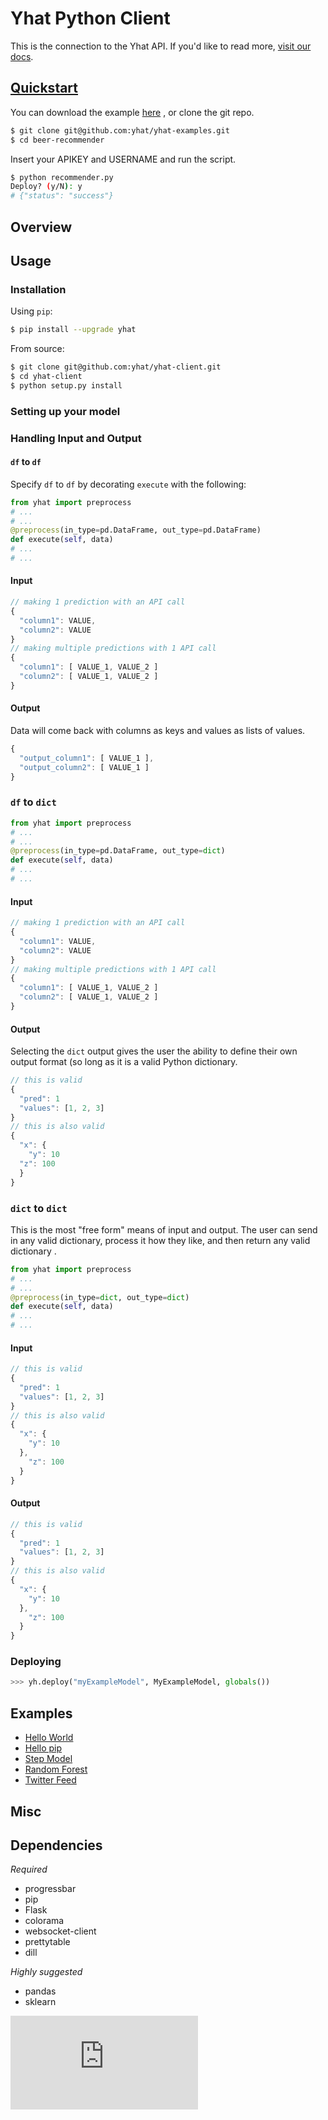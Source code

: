 # Yhat Python Client
This is the connection to the Yhat API. If you'd like to read more, [visit our 
docs](http://docs.yhathq.com/).

## [Quickstart](http://docs.yhathq.com/python/tutorial)
You can download the example [here](https://s3.amazonaws.com/yhat-examples/beer-recommender.zip)
, or clone the git repo.

```bash
$ git clone git@github.com:yhat/yhat-examples.git
$ cd beer-recommender
```

Insert your APIKEY and USERNAME and run the script.
```bash
$ python recommender.py
Deploy? (y/N): y
# {"status": "success"}
```

## Overview

## Usage

### Installation
Using `pip`:

```bash
$ pip install --upgrade yhat
```

From source:

```bash
$ git clone git@github.com:yhat/yhat-client.git
$ cd yhat-client
$ python setup.py install
```

### Setting up your model

### Handling Input and Output

#### `df` to `df`
Specify `df` to `df` by decorating `execute` with the following:
```python
from yhat import preprocess
# ...
# ...
@preprocess(in_type=pd.DataFrame, out_type=pd.DataFrame)
def execute(self, data)
# ...
# ...
```

#### Input
```js
// making 1 prediction with an API call
{
  "column1": VALUE,
  "column2": VALUE
}
// making multiple predictions with 1 API call
{
  "column1": [ VALUE_1, VALUE_2 ]
  "column2": [ VALUE_1, VALUE_2 ]
}
```
#### Output
Data will come back with columns as keys and values as lists of values.
```js
{
  "output_column1": [ VALUE_1 ],
  "output_column2": [ VALUE_1 ]
}
```

### `df` to `dict`
```python
from yhat import preprocess
# ...
# ...
@preprocess(in_type=pd.DataFrame, out_type=dict)
def execute(self, data)
# ...
# ...
```

#### Input
```js
// making 1 prediction with an API call
{
  "column1": VALUE,
  "column2": VALUE
}
// making multiple predictions with 1 API call
{
  "column1": [ VALUE_1, VALUE_2 ]
  "column2": [ VALUE_1, VALUE_2 ]
}
```
#### Output
Selecting the `dict` output gives the user the ability to define their own 
output format (so long as it is a valid Python dictionary.
```js
// this is valid
{
  "pred": 1
  "values": [1, 2, 3]
}
// this is also valid
{
  "x": {
    "y": 10
  "z": 100
  }
}
```

### `dict` to `dict`
This is the most "free form" means of input and output. The user can send in any
valid dictionary, process it how they like, and then return any valid dictionary
.
```python
from yhat import preprocess
# ...
# ...
@preprocess(in_type=dict, out_type=dict)
def execute(self, data)
# ...
# ...
```

#### Input
```js
// this is valid
{
  "pred": 1
  "values": [1, 2, 3]
}
// this is also valid
{
  "x": {
    "y": 10
  },
    "z": 100
  }
}
```
#### Output
```js
// this is valid
{
  "pred": 1
  "values": [1, 2, 3]
}
// this is also valid
{
  "x": {
    "y": 10
  }, 
    "z": 100
  }
}
```

### Deploying

```python
>>> yh.deploy("myExampleModel", MyExampleModel, globals())
```

## Examples

- [Hello World](http://docs.yhathq.com/python/examples/hello-world)
- [Hello pip](http://docs.yhathq.com/python/examples/hello-pip)
- [Step Model](http://docs.yhathq.com/python/examples/stepmodel)
- [Random Forest](http://docs.yhathq.com/python/examples/random-forest)
- [Twitter Feed](http://docs.yhathq.com/python/examples/twitter-feed)

## Misc

## Dependencies

*Required*

- progressbar
- pip
- Flask
- colorama
- websocket-client
- prettytable
- dill

*Highly suggested*

- pandas
- sklearn


[![Analytics](https://ga-beacon.appspot.com/UA-46996803-1/yhat-client/README.md)](https://github.com/yhat/yhat-client)

